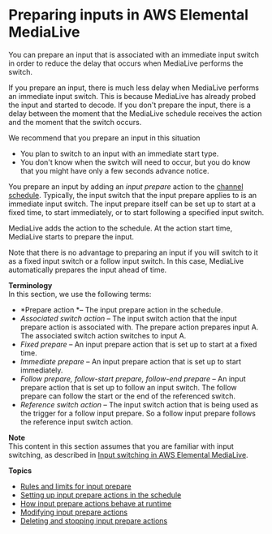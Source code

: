 # Preparing inputs in AWS Elemental MediaLive<a name="feature-prepare-input"></a>

You can prepare an input that is associated with an immediate input switch in order to reduce the delay that occurs when MediaLive performs the switch\. 

If you prepare an input, there is much less delay when MediaLive performs an immediate input switch\. This is because MediaLive has already probed the input and started to decode\. If you don't prepare the input, there is a delay between the moment that the MediaLive schedule receives the action and the moment that the switch occurs\.

We recommend that you prepare an input in this situation
+ You plan to switch to an input with an immediate start type\.
+ You don't know when the switch will need to occur, but you do know that you might have only a few seconds advance notice\.

You prepare an input by adding an *input prepare* action to the [channel schedule](working-with-schedule.md)\. Typically, the input switch that the input prepare applies to is an immediate input switch\. The input prepare itself can be set up to start at a fixed time, to start immediately, or to start following a specified input switch\. 

MediaLive adds the action to the schedule\. At the action start time, MediaLive starts to prepare the input\. 

Note that there is no advantage to preparing an input if you will switch to it as a fixed input switch or a follow input switch\. In this case, MediaLive automatically prepares the input ahead of time\.

**Terminology**  
In this section, we use the following terms:
+ *Prepare action *– The input prepare action in the schedule\.
+ *Associated switch action* – The input switch action that the input prepare action is associated with\. The prepare action prepares input A\. The associated switch action switches to input A\.
+ *Fixed prepare* – An input prepare action that is set up to start at a fixed time\. 
+ *Immediate prepare* – An input prepare action that is set up to start immediately\.
+ *Follow prepare, follow\-start prepare, follow\-end prepare* – An input prepare action that is set up to follow an input switch\. The follow prepare can follow the start or the end of the referenced switch\.
+ *Reference switch action* – The input switch action that is being used as the trigger for a follow input prepare\. So a follow input prepare follows the reference input switch action\.

**Note**  
This content in this section assumes that you are familiar with input switching, as described in [Input switching in AWS Elemental MediaLive](scheduled-input-switching.md)\. 

**Topics**
+ [Rules and limits for input prepare](input-prep-rules.md)
+ [Setting up input prepare actions in the schedule](prepare-input-procedure.md)
+ [How input prepare actions behave at runtime](input-prep-runtime.md)
+ [Modifying input prepare actions](input-prep-modify.md)
+ [Deleting and stopping input prepare actions](input-prep-delete.md)